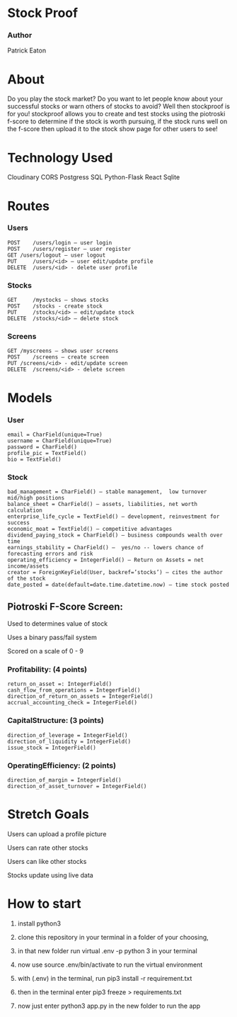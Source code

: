 # Stock Proof 

### Author
Patrick Eaton

# About
Do you play the stock market? Do you want to let people know about your successful stocks or warn others of stocks to avoid? Well then stockproof is for you! stockproof allows you to create and test stocks using the piotroski f-score to determine if the stock is worth pursuing, if the stock runs well on the f-score then upload it to the stock show page for other users to see!


# Technology Used
Cloudinary
CORS
Postgress SQL
Python-Flask
React
Sqlite

# Routes
### Users
	POST	/users/login – user login 
	POST	/users/register – user register
	GET	/users/logout – user logout
	PUT 	/users/<id> – user edit/update profile
	DELETE  /users/<id> - delete user profile

### Stocks
	GET		/mystocks – shows stocks
	POST	/stocks - create stock
	PUT		/stocks/<id> – edit/update stock 
	DELETE	/stocks/<id> – delete stock

### Screens
	GET /myscreens – shows user screens
	POST	/screens – create screen
	PUT /screens/<id> - edit/update screen
	DELETE	/screens/<id> - delete screen


# Models 
### User
	email = CharField(unique=True)
	username = CharField(unique=True)
	password = CharField()
	profile_pic = TextField()
	bio = TextField()

### Stock
	bad_management = CharField() – stable management,  low turnover mid/high positions
	balance_sheet = CharField() – assets, liabilities, net worth calculation	
	enterprise_life_cycle = TextField() – development, reinvestment for success		
	economic_moat = TextField() – competitive advantages	
	dividend_paying_stock = CharField() – business compounds wealth over time	
	earnings_stability = CharField() –  yes/no -- lowers chance of forecasting errors and risk	
	operating_efficiency = IntegerField() – Return on Assets = net income/assets
	creator = ForeignKeyField(User, backref=’stocks’) – cites the author of the stock
	date_posted = date(default=date.time.datetime.now) – time stock posted
	


## Piotroski F-Score Screen:  
Used to determines value of stock

Uses a binary pass/fail system 

Scored on a scale of 0 - 9

### Profitability: (4 points)
	return_on_asset =: IntegerField() 
	cash_flow_from_operations = IntegerField() 
	direction_of_return_on_assets = IntegerField() 
	accrual_accounting_check = IntegerField() 

### CapitalStructure: (3 points)
	direction_of_leverage = IntegerField() 
	direction_of_liquidity = IntegerField()  
	issue_stock = IntegerField()  	
	
### OperatingEfficiency: (2 points)
	direction_of_margin = IntegerField()  
	direction_of_asset_turnover = IntegerField()

# Stretch Goals
Users can upload a profile picture

Users can rate other stocks

Users can like other stocks

Stocks update using live data

# How to start
1) install python3
	
2) clone this repository in your terminal in a folder of your choosing, 
	
3) in that new folder run virtual .env -p python 3 in your terminal
	
4) now use source .env/bin/activate to run the virtual environment 

5) with (.env) in the terminal, run pip3 install -r requirement.txt 

6) then in the terminal enter pip3 freeze > requirements.txt 

7) now just enter python3 app.py in the new folder to run the app


